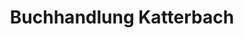 ---
title: "Buchhandlung Katterbach"
url: /herzogenrath/buchhandlung-katterbach-ferdinand-schmetz-platz/
shop: Bücher
---